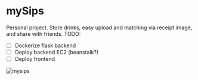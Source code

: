 # mySips
Personal project. Store drinks, easy upload and matching via receipt image, and share with friends.
TODO:
- [ ] Dockerize flask backend
- [ ] Deploy backend EC2 (beanstalk?)
- [ ] Deploy frontend

![mysips](https://github.com/user-attachments/assets/ca9828fa-29d5-4c55-898c-150a3f701074)
